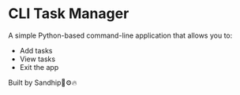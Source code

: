 # CLI Task Manager

A simple Python-based command-line application that allows you to:
- Add tasks
- View tasks
- Exit the app

Built by Sandhip🧠⚙️🔥
